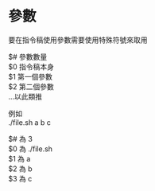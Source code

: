 # 參數

要在指令稿使用參數需要使用特殊符號來取用

$\# 參數數量  
$0 指令稿本身  
$1 第一個參數  
$2 第二個參數  
...以此類推

例如  
./file.sh a b c

$\# 為 3  
$0 為 ./file.sh  
$1 為 a  
$2 為 b  
$3 為 c



